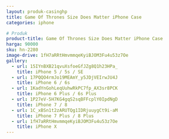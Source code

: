 ```yaml
---
layout: produk-casinghp
title: Game Of Thrones Size Does Matter iPhone Case
categories: iphone

# Produk
product-title: Game Of Thrones Size Does Matter iPhone Case
harga: 90000
sku: hn-2280
image-drive: 1fH7aRRtHmvmmqeKyiBJOM3Fu4u53z7Oe
gallery:
  - url: 15IYnBXB21qvuXsfoeGfJZg8Q1h23HPa_
    title: iPhone 5 / 5s / SE
  - url: 17PQQO4rmJo19MEAmY_y5JDjVEIrwJU4J
    title: iPhone 6 / 6s
  - url: 1KadYnGohLeqUuhwRkPC7fp_AX3sr8PCK
    title: iPhone 6 Plus / 6s Plus
  - url: 1P27eV-5H7KG4gqS2sqBFFcplY0IpdNgD
    title: iPhone 7 / 8
  - url: 1C_xBSn1t2zARUTQg1IDRjuuygCt9i-aM
    title: iPhone 7 Plus / 8 Plus
  - url: 1fH7aRRtHmvmmqeKyiBJOM3Fu4u53z7Oe
    title: iPhone X
---
```

